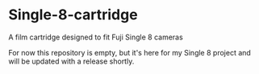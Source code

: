 # Single-8-cartridge
A film cartridge designed to fit Fuji Single 8 cameras

For now this repository is empty, but it's here for my Single 8 project and will be updated with a release shortly.
